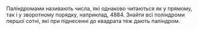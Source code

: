 Паліндромами називають числа, які однаково читаються як у прямому, так i у зворотному порядку, наприклад, 4884. Знайти всі поліндроми першої сотні, якi при піднесенні до квадрата теж дають паліндром.
